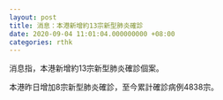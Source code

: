 ```yaml
---
layout: post
title: 消息：本港新增約13宗新型肺炎確診
date: 2020-09-04 11:01:04.000000000 +08:00
categories: rthk
---
```


消息指，本港新增約13宗新型肺炎確診個案。

本港昨日增加8宗新型肺炎確診，至今累計確診病例4838宗。
